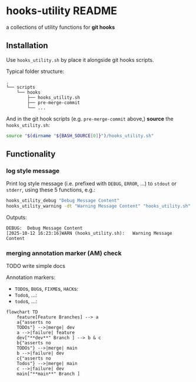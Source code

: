 # hooks-utility README

a collections of utility functions for **git hooks**













## Installation

Use `hooks_utility.sh` by place it alongside git hooks scripts.

Typical folder structure:

```
.
└── scripts
    └── hooks
        ├── hooks_utility.sh
        ├── pre-merge-commit
        └── ...
```

And in the git hook scripts (e.g. `pre-merge-commit` above,)
**source** the `hooks_utility.sh`:

```bash
source "$(dirname "${BASH_SOURCE[0]}")/hooks_utility.sh"
```















## Functionality

### log style message

Print log style message (i.e. prefixed with `DEBUG`, `ERROR`, ...)
to `stdout` or `stderr`, using these 5 functions, e.g.:

```bash
hooks_utility_debug "Debug Message Content"
hooks_utility_warning -dt "Warning Message Content" "hooks_utility.sh"
```

Outputs:

```
DEBUG:  Debug Message Content
[2025-10-12 16:23:16]WARN (hooks_utility.sh):   Warning Message Content
```





### merging annotation marker (AM) check

TODO write simple docs

Annotation markers:

- `TODO`s, `BUG`s, `FIXME`s, `HACK`s:
- `Todo`s, ...:
- `todo`s, ...:

```mermaid
flowchart TD        
    feature[Feature Branches] --> a
    a{"asserts no
    TODOs"} -->|merge| dev
    a -->|failure| feature
    dev["**dev**" Branch ] --> b & c
    b{"asserts no
    TODOs"} -->|merge| main
    b -->|failure| dev
    c{"asserts no
    Todos"} -->|merge| main
    c -->|failure| dev
    main["**main**" Branch ]
```
